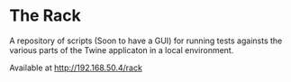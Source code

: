 The Rack
=====================

A repository of scripts (Soon to have a GUI) for running tests againsts the various
parts of the Twine applicaton in a local environment.

Available at http://192.168.50.4/rack

